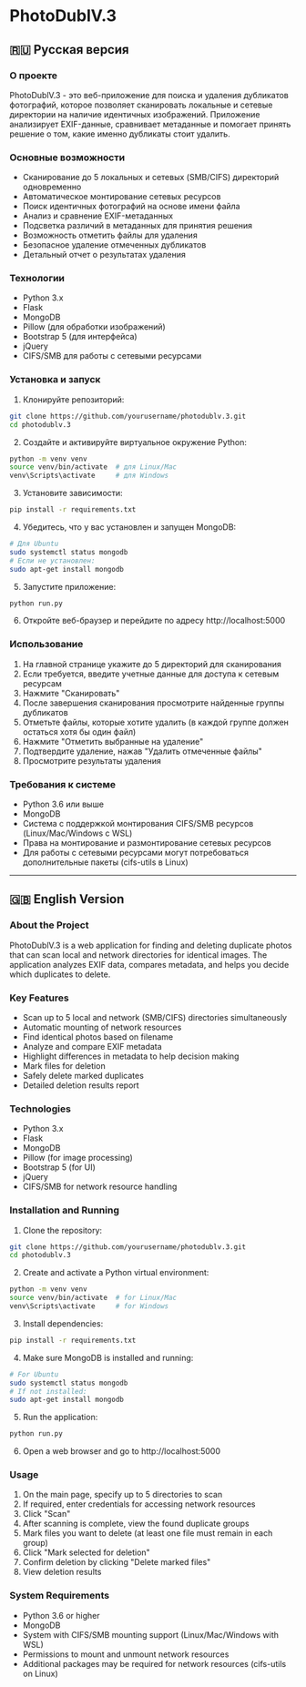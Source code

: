 # PhotoDublV.3

## 🇷🇺 Русская версия

### О проекте

PhotoDublV.3 - это веб-приложение для поиска и удаления дубликатов фотографий, которое позволяет сканировать локальные и сетевые директории на наличие идентичных изображений. Приложение анализирует EXIF-данные, сравнивает метаданные и помогает принять решение о том, какие именно дубликаты стоит удалить.

### Основные возможности

- Сканирование до 5 локальных и сетевых (SMB/CIFS) директорий одновременно
- Автоматическое монтирование сетевых ресурсов
- Поиск идентичных фотографий на основе имени файла
- Анализ и сравнение EXIF-метаданных
- Подсветка различий в метаданных для принятия решения
- Возможность отметить файлы для удаления
- Безопасное удаление отмеченных дубликатов
- Детальный отчет о результатах удаления

### Технологии

- Python 3.x
- Flask
- MongoDB
- Pillow (для обработки изображений)
- Bootstrap 5 (для интерфейса)
- jQuery
- CIFS/SMB для работы с сетевыми ресурсами

### Установка и запуск

1. Клонируйте репозиторий:
```bash
git clone https://github.com/yourusername/photodublv.3.git
cd photodublv.3
```

2. Создайте и активируйте виртуальное окружение Python:
```bash
python -m venv venv
source venv/bin/activate  # для Linux/Mac
venv\Scripts\activate     # для Windows
```

3. Установите зависимости:
```bash
pip install -r requirements.txt
```

4. Убедитесь, что у вас установлен и запущен MongoDB:
```bash
# Для Ubuntu
sudo systemctl status mongodb
# Если не установлен:
sudo apt-get install mongodb
```

5. Запустите приложение:
```bash
python run.py
```

6. Откройте веб-браузер и перейдите по адресу http://localhost:5000

### Использование

1. На главной странице укажите до 5 директорий для сканирования
2. Если требуется, введите учетные данные для доступа к сетевым ресурсам
3. Нажмите "Сканировать"
4. После завершения сканирования просмотрите найденные группы дубликатов
5. Отметьте файлы, которые хотите удалить (в каждой группе должен остаться хотя бы один файл)
6. Нажмите "Отметить выбранные на удаление"
7. Подтвердите удаление, нажав "Удалить отмеченные файлы"
8. Просмотрите результаты удаления

### Требования к системе

- Python 3.6 или выше
- MongoDB
- Система с поддержкой монтирования CIFS/SMB ресурсов (Linux/Mac/Windows с WSL)
- Права на монтирование и размонтирование сетевых ресурсов
- Для работы с сетевыми ресурсами могут потребоваться дополнительные пакеты (cifs-utils в Linux)

---

## 🇬🇧 English Version

### About the Project

PhotoDublV.3 is a web application for finding and deleting duplicate photos that can scan local and network directories for identical images. The application analyzes EXIF data, compares metadata, and helps you decide which duplicates to delete.

### Key Features

- Scan up to 5 local and network (SMB/CIFS) directories simultaneously
- Automatic mounting of network resources
- Find identical photos based on filename
- Analyze and compare EXIF metadata
- Highlight differences in metadata to help decision making
- Mark files for deletion
- Safely delete marked duplicates
- Detailed deletion results report

### Technologies

- Python 3.x
- Flask
- MongoDB
- Pillow (for image processing)
- Bootstrap 5 (for UI)
- jQuery
- CIFS/SMB for network resource handling

### Installation and Running

1. Clone the repository:
```bash
git clone https://github.com/yourusername/photodublv.3.git
cd photodublv.3
```

2. Create and activate a Python virtual environment:
```bash
python -m venv venv
source venv/bin/activate  # for Linux/Mac
venv\Scripts\activate     # for Windows
```

3. Install dependencies:
```bash
pip install -r requirements.txt
```

4. Make sure MongoDB is installed and running:
```bash
# For Ubuntu
sudo systemctl status mongodb
# If not installed:
sudo apt-get install mongodb
```

5. Run the application:
```bash
python run.py
```

6. Open a web browser and go to http://localhost:5000

### Usage

1. On the main page, specify up to 5 directories to scan
2. If required, enter credentials for accessing network resources
3. Click "Scan"
4. After scanning is complete, view the found duplicate groups
5. Mark files you want to delete (at least one file must remain in each group)
6. Click "Mark selected for deletion"
7. Confirm deletion by clicking "Delete marked files"
8. View deletion results

### System Requirements

- Python 3.6 or higher
- MongoDB
- System with CIFS/SMB mounting support (Linux/Mac/Windows with WSL)
- Permissions to mount and unmount network resources
- Additional packages may be required for network resources (cifs-utils on Linux) 